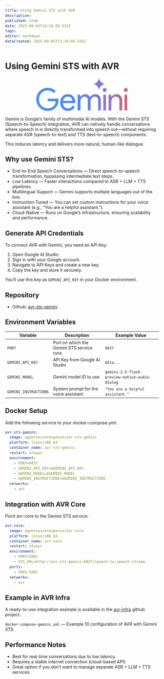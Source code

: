 ```yaml
---
title: Using Gemini STS with AVR
description: 
published: true
date: 2025-09-02T14:19:50.513Z
tags: 
editor: markdown
dateCreated: 2025-09-02T13:38:04.526Z
---
```


# Using Gemini STS with AVR

<div align="center">
  <img src="/images/gemini/gemini-logo.png" alt="Gemini Logo" width="300"/>
</div>

Gemini is Google’s family of multimodal AI models. With the Gemini STS (Speech-to-Speech) integration, AVR can natively handle conversations where speech in is directly transformed into speech out—without requiring separate ASR (speech-to-text) and TTS (text-to-speech) components.

This reduces latency and delivers more natural, human-like dialogue.

## Why use Gemini STS?
- End-to-End Speech Conversations — Direct speech-to-speech transformation, bypassing intermediate text steps.
- Low Latency — Faster interactions compared to ASR + LLM + TTS pipelines.
- Multilingual Support — Gemini supports multiple languages out of the box.
- Instruction-Tuned — You can set custom instructions for your voice assistant (e.g., “You are a helpful assistant.”).
- Cloud-Native — Runs on Google’s infrastructure, ensuring scalability and performance.

## Generate API Credentials

To connect AVR with Gemini, you need an API Key:

1.	Open Google AI Studio.
2.	Sign in with your Google account.
3.	Navigate to API Keys and create a new key.
4.	Copy the key and store it securely.

You’ll use this key as `GEMINI_API_KEY` in your Docker environment.

## Repository
- Github: [avr-sts-gemini](https://github.com/agentvoiceresponse/avr-sts-gemini)

## Environment Variables

| Variable             | Description                             | Example Value                                  |
|----------------------|-----------------------------------------|-----------------------------------------------|
| `PORT`               | Port on which the Gemini STS service runs | `6037`                                        |
| `GEMINI_API_KEY`     | API Key from Google AI Studio           | `AIza...`                                     |
| `GEMINI_MODEL`       | Gemini model ID to use                  | `gemini-2.5-flash-preview-native-audio-dialog`|
| `GEMINI_INSTRUCTIONS`| System prompt for the voice assistant   | `"You are a helpful assistant."`              |

## Docker Setup

Add the following service to your docker-compose.yml:

```yaml
avr-sts-gemini:
  image: agentvoiceresponse/avr-sts-gemini
  platform: linux/x86_64
  container_name: avr-sts-gemini
  restart: always
  environment:
    - PORT=6037
    - GEMINI_API_KEY=$GEMINI_API_KEY
    - GEMINI_MODEL=$GEMINI_MODEL
    - GEMINI_INSTRUCTIONS=$GEMINI_INSTRUCTIONS
  networks:
    - avr
```

## Integration with AVR Core

Point avr-core to the Gemini STS service:

```yaml
avr-core:
  image: agentvoiceresponse/avr-core
  platform: linux/x86_64
  container_name: avr-core
  restart: always
  environment:
    - PORT=5001 
    - STS_URL=http://avr-sts-gemini:6037/speech-to-speech-stream
  ports:
    - 5001:5001
  networks:
    - avr
```

## Example in AVR Infra

A ready-to-use integration example is available in the [avr-infra](https://github.com/agentvoiceresponse/avr-infra) github project:

`docker-compose-gemini.yml` — Example 10 configuration of AVR with Gemini STS.

## Performance Notes

- Best for real-time conversations due to low latency.
- Requires a stable internet connection (cloud-based API).
- Great option if you don’t want to manage separate ASR + LLM + TTS services.